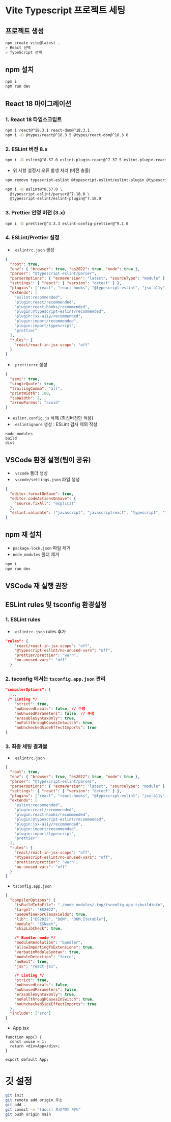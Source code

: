# Vite Typescript 프로젝트 세팅

## 프로젝트 생성

```bash
npm create vite@latest .
> React 선택
> TypeScript 선택
```

## npm 설치

```bash
npm i
npm run dev
```

## React 18 마이그레이션

### 1. React 18 타입스크립트

```bash
npm i react@^18.3.1 react-dom@^18.3.1
npm i -D @types/react@^18.3.5 @types/react-dom@^18.3.0
```

### 2. ESLint 버전 8.x

```bash
npm i -D eslint@^8.57.0 eslint-plugin-react@^7.37.5 eslint-plugin-react-hooks@^4.6.2 eslint-plugin-jsx-a11y@^6.10.0 eslint-plugin-import@^2.31.0
```

- 위 사항 설정시 오류 발생 처리 (버전 충돌)

```bash
npm remove typescript-eslint @typescript-eslint/eslint-plugin @typescript-eslint/parser
```

```bash
npm i -D eslint@^8.57.0 \
  @typescript-eslint/parser@^7.18.0 \
  @typescript-eslint/eslint-plugin@^7.18.0
```

### 3. Prettier 안정 버전 (3.x)

```bash
npm i -D prettier@^3.3.3 eslint-config-prettier@^9.1.0
```

### 4. ESLint/Prettier 설정

- `.eslintrc.json` 생성

```json
{
  "root": true,
  "env": { "browser": true, "es2022": true, "node": true },
  "parser": "@typescript-eslint/parser",
  "parserOptions": { "ecmaVersion": "latest", "sourceType": "module" },
  "settings": { "react": { "version": "detect" } },
  "plugins": ["react", "react-hooks", "@typescript-eslint", "jsx-a11y", "import"],
  "extends": [
    "eslint:recommended",
    "plugin:react/recommended",
    "plugin:react-hooks/recommended",
    "plugin:@typescript-eslint/recommended",
    "plugin:jsx-a11y/recommended",
    "plugin:import/recommended",
    "plugin:import/typescript",
    "prettier"
  ],
  "rules": {
    "react/react-in-jsx-scope": "off"
  }
}
```

- `.prettierrc` 생성

```json
{
  "semi": true,
  "singleQuote": true,
  "trailingComma": "all",
  "printWidth": 100,
  "tabWidth": 2,
  "arrowParens": "avoid"
}
```

- `eslint.config.js` 삭제 (최신버전만 적용)
- `.eslintignore` 생성 : ESLint 검사 제외 작성

```
node_modules
build
dist
```

## VSCode 환경 설정(팀이 공유)

- `.vscode` 폴더 생성
- `.vscode/settings.json` 파일 생성

```json
{
  "editor.formatOnSave": true,
  "editor.codeActionsOnSave": {
    "source.fixAll": "explicit"
  },
  "eslint.validate": ["javascript", "javascriptreact", "typescript", "typescriptreact"]
}
```

## npm 재 설치

- `package-lock.json` 파일 제거
- `node_modules` 폴더 제거

```bash
npm i
npm run dev
```

## VSCode 재 실행 권장

## ESLint rules 및 tsconfig 환경설정

### 1. ESLint rules

- `.eslintrc.json` rules 추가

```json
"rules": {
    "react/react-in-jsx-scope": "off",
    "@typescript-eslint/no-unused-vars": "off",
    "prettier/prettier": "warn",
    "no-unused-vars": "off"
  }
```

### 2. tsconfig 에서는 `tsconfig.app.json` 관리

```json
"compilerOptions": {
  ...
 /* Linting */
    "strict": true,
    "noUnusedLocals": false, // 수정
    "noUnusedParameters": false, // 수정
    "erasableSyntaxOnly": true,
    "noFallthroughCasesInSwitch": true,
    "noUncheckedSideEffectImports": true
}
```

### 3. 최종 세팅 결과물

- `.eslintrc.json`

```json
{
  "root": true,
  "env": { "browser": true, "es2022": true, "node": true },
  "parser": "@typescript-eslint/parser",
  "parserOptions": { "ecmaVersion": "latest", "sourceType": "module" },
  "settings": { "react": { "version": "detect" } },
  "plugins": ["react", "react-hooks", "@typescript-eslint", "jsx-a11y", "import", "prettier"],
  "extends": [
    "eslint:recommended",
    "plugin:react/recommended",
    "plugin:react-hooks/recommended",
    "plugin:@typescript-eslint/recommended",
    "plugin:jsx-a11y/recommended",
    "plugin:import/recommended",
    "plugin:import/typescript",
    "prettier"
  ],
  "rules": {
    "react/react-in-jsx-scope": "off",
    "@typescript-eslint/no-unused-vars": "off",
    "prettier/prettier": "warn",
    "no-unused-vars": "off"
  }
}
```

- `tsconfig.app.json`

```json
{
  "compilerOptions": {
    "tsBuildInfoFile": "./node_modules/.tmp/tsconfig.app.tsbuildinfo",
    "target": "ES2022",
    "useDefineForClassFields": true,
    "lib": ["ES2022", "DOM", "DOM.Iterable"],
    "module": "ESNext",
    "skipLibCheck": true,

    /* Bundler mode */
    "moduleResolution": "bundler",
    "allowImportingTsExtensions": true,
    "verbatimModuleSyntax": true,
    "moduleDetection": "force",
    "noEmit": true,
    "jsx": "react-jsx",

    /* Linting */
    "strict": true,
    "noUnusedLocals": false,
    "noUnusedParameters": false,
    "erasableSyntaxOnly": true,
    "noFallthroughCasesInSwitch": true,
    "noUncheckedSideEffectImports": true
  },
  "include": ["src"]
}
```

- App.tsx

```tsx
function App() {
  const unuse = 1;
  return <div>App</div>;
}

export default App;
```

# 깃 설정

```bash
git init
git remote add origin 주소
git add .
git commit -m "[docs] 프로젝트 세팅"
git push origin main
```
